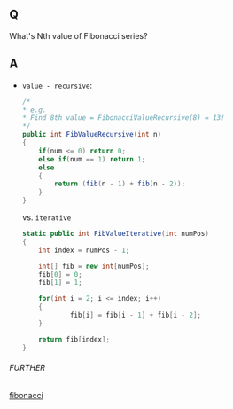 ## Q
What's Nth value of Fibonacci series?

## A

* `value - recursive`:

	```c#
	/*
	* e.g.
	* Find 8th value = FibonacciValueRecursive(8) = 13!
	*/
	public int FibValueRecursive(int n)
	{
		if(num <= 0) return 0;
		else if(num == 1) return 1;
		else
		{
			return (fib(n - 1) + fib(n - 2));
		}
	}
	```

	vs. `iterative`

	```c#
	static public int FibValueIterative(int numPos)
	{
		int index = numPos - 1;

		int[] fib = new int[numPos];
		fib[0] = 0;
		fib[1] = 1;

		for(int i = 2; i <= index; i++)
		{
				fib[i] = fib[i - 1] + fib[i - 2];
		}

		return fib[index];
	}
	```

###### FURTHER
[fibonacci](./../../../comp-sci/algorithm/recursion/#fibonacci)